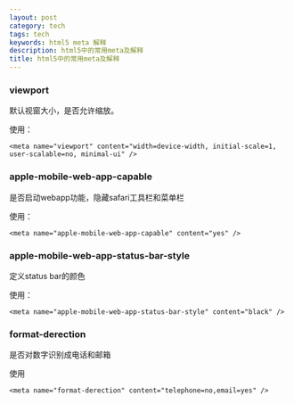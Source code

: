 ```yaml
---
layout: post
category: tech
tags: tech
keywords: html5 meta 解释
description: html5中的常用meta及解释
title: html5中的常用meta及解释
---
```


### viewport

默认视窗大小，是否允许缩放。

使用：

```
<meta name="viewport" content="width=device-width, initial-scale=1, user-scalable=no, minimal-ui" />
```

### apple-mobile-web-app-capable

是否启动webapp功能，隐藏safari工具栏和菜单栏

使用：

```
<meta name="apple-mobile-web-app-capable" content="yes" />
```

### apple-mobile-web-app-status-bar-style

定义status bar的颜色

使用：

```
<meta name="apple-mobile-web-app-status-bar-style" content="black" />
```

### format-derection

是否对数字识别成电话和邮箱

使用

```
<meta name="format-derection" content="telephone=no,email=yes" />
```
